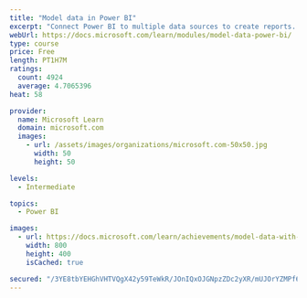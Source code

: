 ```yaml
---
title: "Model data in Power BI"
excerpt: "Connect Power BI to multiple data sources to create reports. Define the relationship between your data sources."
webUrl: https://docs.microsoft.com/learn/modules/model-data-power-bi/
type: course
price: Free
length: PT1H7M
ratings:
  count: 4924
  average: 4.7065396
heat: 58

provider:
  name: Microsoft Learn
  domain: microsoft.com
  images:
    - url: /assets/images/organizations/microsoft.com-50x50.jpg
      width: 50
      height: 50

levels:
  - Intermediate

topics:
  - Power BI

images:
  - url: https://docs.microsoft.com/learn/achievements/model-data-with-power-bi-desktop-social.png
    width: 800
    height: 400
    isCached: true

secured: "/3YE8tbYEHGhVHTVQgX42y59TeWkR/JOnIQxOJGNpzZDc2yXR/mUJOrYZMPf6iYjunNjcGKMtqc3cHt/KErZ+Z4veo7C9tyNvPonTEwZbD0MTX25nJcoqqah9g2pPfwMrDqQXEE6/TLvxDDegoW68sp7UwkSATkSKIx1DLbvZgM4MsiqaWWCwPsdmZ/j3iNwTjwO9x0NvYYreVL7wig0v4UkiEvfkqHZrGw1VOW9uhHMIGfWnf5LuMNCcD90JLdRiCQJW8uwI38g9cB5x/kMQuQ6akdubz1cMKFEiE+XioYofdw2EifCY/MML0AykzT6cfMCTloMueFI0STT3AjeImmlTZ4jA0LWJWLCw0dXUEo6PZZa8rv1SVdmj8RMtTYYDqTy67SsY2iRHfRr5KwjbS42V0W8UzQabLv6OXy1tmk=;Xb+gn0YTV5RjXORffBOWzg=="
---
```


